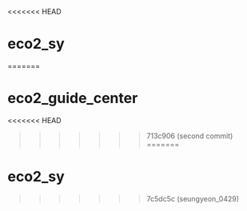 <<<<<<< HEAD
# eco2_sy
=======
# eco2_guide_center
<<<<<<< HEAD
>>>>>>> 713c906 (second commit)
=======
# eco2_sy
>>>>>>> 7c5dc5c (seungyeon_0429)

